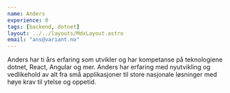 ```yaml
---
name: Anders
experience: 0
tags: [backend, dotnet]
layout: ../../layouts/MdxLayout.astro
email: "ans@variant.no"
---
```


Anders har ti års erfaring som utvikler og har kompetanse på teknologiene
dotnet, React, Angular og mer. Anders har erfaring med nyutvikling og
vedlikehold av alt fra små applikasjoner til store nasjonale løsninger med høye
krav til ytelse og oppetid.
